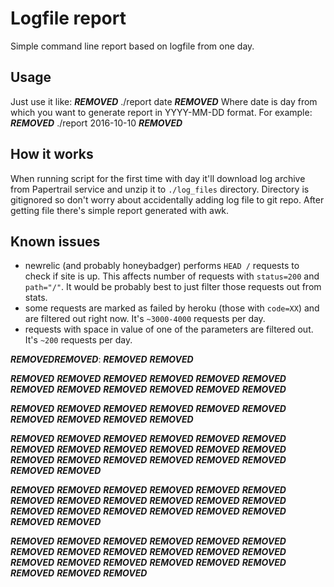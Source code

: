 # Logfile report
Simple command line report based on logfile from one day.

## Usage
Just use it like:
***REMOVED***
./report date
***REMOVED***
Where date is day from which you want to generate report in YYYY-MM-DD format.
For example:
***REMOVED***
./report 2016-10-10
***REMOVED***

## How it works
When running script for the first time with day it'll download log archive from
Papertrail service and unzip it to `./log_files` directory. Directory is
gitignored so don't worry about accidentally adding log file to git repo. After
getting file there's simple report generated with awk.

## Known issues
- newrelic (and probably honeybadger) performs `HEAD /` requests to check if
  site is up. This affects number of requests with `status=200` and `path="/"`.
  It would be probably best to just filter those requests out from stats.
- some requests are marked as failed by heroku (those with `code=XX`) and are
  filtered out right now. It's `~3000-4000` requests per day.
- requests with space in value of one of the parameters are filtered out. It's
  `~200` requests per day.

***REMOVED******REMOVED***:
***REMOVED***
***REMOVED***

***REMOVED***
***REMOVED***
***REMOVED***
***REMOVED***
***REMOVED***
***REMOVED***
***REMOVED***
***REMOVED***
***REMOVED***
***REMOVED***
***REMOVED***
***REMOVED***

***REMOVED***
***REMOVED***
***REMOVED***
***REMOVED***
***REMOVED***
***REMOVED***
***REMOVED***
***REMOVED***
***REMOVED***
***REMOVED***

***REMOVED***
***REMOVED***
***REMOVED***
***REMOVED***
***REMOVED***
***REMOVED***
***REMOVED***
***REMOVED***
***REMOVED***
***REMOVED***
***REMOVED***
***REMOVED***
***REMOVED***
***REMOVED***
***REMOVED***
***REMOVED***
***REMOVED***
***REMOVED***
***REMOVED***
***REMOVED***

***REMOVED***
***REMOVED***
***REMOVED***
***REMOVED***
***REMOVED***
***REMOVED***
***REMOVED***
***REMOVED***
***REMOVED***
***REMOVED***
***REMOVED***
***REMOVED***
***REMOVED***
***REMOVED***
***REMOVED***
***REMOVED***
***REMOVED***
***REMOVED***
***REMOVED***
***REMOVED***

***REMOVED***
***REMOVED***
***REMOVED***
***REMOVED***
***REMOVED***
***REMOVED***
***REMOVED***
***REMOVED***
***REMOVED***
***REMOVED***
***REMOVED***
***REMOVED***
***REMOVED***
***REMOVED***
***REMOVED***
***REMOVED***
***REMOVED***
***REMOVED***
***REMOVED***
***REMOVED***
***REMOVED***
